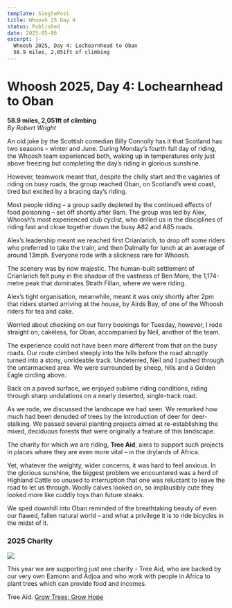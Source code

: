 ```yaml
---
template: SinglePost
title: Whoosh 25 Day 4
status: Published
date: 2025-05-06
excerpt: |-
  Whoosh 2025, Day 4: Lochearnhead to Oban
  58.9 miles, 2,051ft of climbing
---
```

# Whoosh 2025, Day 4: Lochearnhead to Oban

**58.9 miles, 2,051ft of climbing**\
*By Robert Wright*

An old joke by the Scottish comedian Billy Connolly has it that Scotland has two seasons – winter and June. During Monday’s fourth full day of riding, the Whoosh team experienced both, waking up in temperatures only just above freezing but completing the day’s riding in glorious sunshine.

However, teamwork meant that, despite the chilly start and the vagaries of riding on busy roads, the group reached Oban, on Scotland’s west coast, tired but excited by a bracing day’s riding.

Most people riding – a group sadly depleted by the continued effects of food poisoning – set off shortly after 9am. The group was led by Alex, Whoosh’s most experienced club cyclist, who drilled us in the disciplines of riding fast and close together down the busy A82 and A85 roads.

Alex’s leadership meant we reached first Crianlarich, to drop off some riders who preferred to take the train, and then Dalmally for lunch at an average of around 13mph. Everyone rode with a slickness rare for Whoosh.

The scenery was by now majestic. The human-built settlement of Crianlarich felt puny in the shadow of the vastness of Ben More, the 1,174-metre peak that dominates Strath Fillan, where we were riding.

Alex’s tight organisation, meanwhile, meant it was only shortly after 2pm that riders started arriving at the house, by Airds Bay, of one of the Whoosh riders for tea and cake.

Worried about checking on our ferry bookings for Tuesday, however, I rode straight on, cakeless, for Oban, accompanied by Neil, another of the team.

The experience could not have been more different from that on the busy roads. Our route climbed steeply into the hills before the road abruptly turned into a stony, unrideable track. Undeterred, Neil and I pushed through the untarmacked area. We were surrounded by sheep, hills and a Golden Eagle circling above.

Back on a paved surface, we enjoyed sublime riding conditions, riding through sharp undulations on a nearly deserted, single-track road.

As we rode, we discussed the landscape we had seen. We remarked how much had been denuded of trees by the introduction of deer for deer-stalking. We passed several planting projects aimed at re-establishing the mixed, deciduous forests that were originally a feature of this landscape.

The charity for which we are riding, **Tree Aid**, aims to support such projects in places where they are even more vital – in the drylands of Africa.

Yet, whatever the weighty, wider concerns, it was hard to feel anxious. In the glorious sunshine, the biggest problem we encountered was a herd of Highland Cattle so unused to interruption that one was reluctant to leave the road to let us through. Woolly calves looked on, so implausibly cute they looked more like cuddly toys than future steaks.

We sped downhill into Oban reminded of the breathtaking beauty of even our flawed, fallen natural world – and what a privilege it is to ride bicycles in the midst of it.

### 2025 Charity

[![](https://ucarecdn.com/5c5df97d-1118-4d17-8373-ff75e70f608a/)](https://www.justgiving.com/team/whoosh2025)

This year we are supporting just one charity - Tree Aid, who are backed by our very own Eamonn and Adjoa and who work with people in Africa to plant trees which can provide food and incomes. 

Tree Aid. [Grow Trees; Grow Hope](https://www.treeaid.org/)